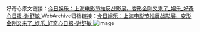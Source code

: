 好奇心原文链接：[今日娱乐：上海电影节推反战影展，变形金刚又来了_娱乐_好奇心日报-谢舒敏 ](https://www.qdaily.com/articles/9895.html)
WebArchive归档链接：[今日娱乐：上海电影节推反战影展，变形金刚又来了_娱乐_好奇心日报-谢舒敏 ](http://web.archive.org/web/20160809093408/http://www.qdaily.com/articles/9895.html)
![image](http://ww3.sinaimg.cn/large/007d5XDply1g3vh0zstqdj30u041r7wh)